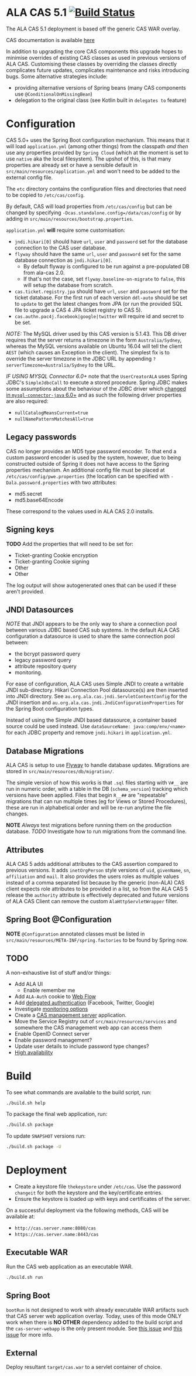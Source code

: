 ALA CAS 5.1 [![Build Status](https://travis-ci.org/AtlasOfLivingAustralia/ala-cas-5.svg?branch=master)](https://travis-ci.org/AtlasOfLivingAustralia/ala-cas-5)
============================

The ALA CAS 5.1 deployment is based off the generic CAS WAR overlay.

CAS documentation is available [here](https://apereo.github.io/cas/5.1.x/index.html)

In addition to upgrading the core CAS components this upgrade hopes to minimise overrides of existing CAS classes as 
used in previous versions of ALA CAS.  Customising these classes by overriding the classes directly complicates future
updates, complicates maintenance and risks introducing bugs.  Some alternative strategies include:
 
 - providing alternative versions of Spring beans (many CAS components use `@ConditionalOnMissingBean`)
 - delegation to the original class (see Kotlin built in `delegates to` feature)

# Configuration

CAS 5.0+ uses the Spring Boot configuration mechanism.  This means that it will load `application.yml` (among other 
things) from the classpath *and then* use any properties provided by `Spring Cloud` (which at the moment is set to use 
`native` aka the local filesystem).  The upshot of this, is that many properties are already set or have a sensible 
default in `src/main/resources/application.yml` and won't need to be added to the external config file.

The `etc` directory contains the configuration files and directories that need to be copied to `/etc/cas/config`.

By default, CAS will load properties from `/etc/cas/config` but can be changed by specifying `-Dcas.standalone.config=/data/cas/config` or by adding in `src/main/resources/bootstrap.properties`.

`application.yml` **will** require some customisation:
 
  - `jndi.hikari[0]` should have `url`, `user` and `password` set for the database connection to the CAS user database.
  - `flyway` should have the same `url`, `user` and `password` set for the same database connection as `jndi.hikari[0]`.
    - By default flyway is configured to be run against a pre-populated DB from ala-cas 2.0.
    - If that's not the case, set `flyway.baseline-on-migrate` to `false`, this will setup the database from scratch.
  - `cas.ticket.registry.jpa` should have `url`, `user` and `password` set for the ticket database.  For the first run 
    of each version `ddl-auto` should be set to `update` to get the latest changes from JPA (or run the provided SQL file to upgrade a CAS 4 JPA ticket registry to CAS 5).
  - `cas.authn.pac4j.facebook|google|twitter` will require id and secret to be set.

*NOTE:* The MySQL driver used by this CAS version is 5.1.43.  This DB driver requires that the server returns a timezone
in the form `Australia/Sydney`, whereas the MySQL versions available on Ubuntu 16.04 will tell the client `AEST` (which
causes an Exception in the client).  The simplest fix is to override the server timezone in the JDBC URL by appending 
`?serverTimezone=Australia/Sydney` to the URL.

*IF USING MYSQL Connector 6.0+* note that the `UserCreatorALA` uses Spring JDBC's `SimpleJdbcCall` to execute a stored procedure.
Spring JDBC makes some assumptions about the behaviour of the JDBC driver which [changed in `mysql-connector-java` 6.0+](https://dev.mysql.com/doc/connector-j/8.0/en/connector-j-properties-changed.html)
and as such the following driver properties are also required:
 - `nullCatalogMeansCurrent=true`
 - `nullNamePatternMatchesAll=true`

## Legacy passwords

CAS no longer provides an MD5 type password encoder.  To that end a custom password encoder is used by the system, 
however, due to being constructed outside of Spring it does not have access to the Spring properties
mechanism.  An additional config file must be placed at `/etc/cas/config/pwe.properties` (the location can be specified with `-Dala.password.properties` with two attributes:

  - md5.secret
  - md5.base64Encode
  
These correspond to the values used in ALA CAS 2.0 installs.

## Signing keys

**TODO** Add the properties that will need to be set for:

 - Ticket-granting Cookie encryption
 - Ticket-granting Cookie signing
 - Other
 - Other
 
The log output will show autogenerated ones that can be used if these aren't provided.

## JNDI Datasources

*NOTE* that JNDI appears to be the only way to share a connection pool between various JDBC based CAS sub systems.  In 
the default ALA CAS configuration a datasource is used to share the same connection pool between:
 
 - the bcrypt password query
 - legacy password query
 - attribute repository query
 - monitoring.

For ease of configuration, ALA CAS uses Simple JNDI to create a writable JNDI sub-directory.  Hikari Connection Pool 
datasource(s) are then inserted into JNDI directory.  See `au.org.ala.cas.jndi.ServletContextConfig` for the JNDI insertion and 
`au.org.ala.cas.jndi.JndiConfigurationProperties` for the Spring Boot configuration types.

Instead of using the Simple JNDI based datasource, a container based source could be used instead.  Use 
`dataSourceName: java:comp/env/<name>` for each JDBC property and remove `jndi.hikari` in `application.yml`.

## Database Migrations

ALA CAS is setup to use [Flyway](https://flywaydb.org/) to handle database updates.  Migrations are stored in 
`src/main/resources/db/migration/`.

The simple version of how this works is that `.sql` files starting with `V#__` are run in numeric order, 
with a table in the DB (`schema_version`) tracking which versions have been applied.  Files that begin `R__##` are 
"repeatable" migrations that can run multiple times (eg for Views or Stored Procedures), these are run in alphabetical 
order and will be re-run anytime the file changes.

**NOTE** *Always* test migrations before running them on the production database.  *TODO* Investigate how to run 
migrations from the command line.

## Attributes

ALA CAS 5 adds additional attributes to the CAS assertion compared to previous versions.  It adds `inetOrgPerson` style 
versions of `uid`, `givenName`, `sn`, `affiliation` and `mail`.  It also provides the users roles as multiple values 
instead of a comma separated list because by the generic (non-ALA) CAS client expects role attributes to be provided in
a list, so from the ALA CAS 5 release the `authority` attribute is effectively deprecated and future versions of ALA CAS 
Client can remove the custom `AlaHttpServletWrapper` filter. 

## Spring Boot @Configuration

**NOTE** `@Configuration` annotated classes must be listed in `src/main/resources/META-INF/spring.factories` to be found by
Spring now.

## TODO

A non-exhaustive list of stuff and/or things:

 - Add ALA UI
    - Enable remember me
 - Add `ALA-Auth` cookie to [Web Flow](https://apereo.github.io/cas/5.1.x/installation/Webflow-Customization.html)
 - Add [delegated authentication](https://apereo.github.io/cas/5.1.x/integration/Delegate-Authentication.html) (Facebook, Twitter, Google)
 - Investigate [monitoring options](https://apereo.github.io/cas/5.1.x/installation/Monitoring-Statistics.html)
 - Create a [CAS management server](https://github.com/apereo/cas-services-management-overlay) application.
 - Move the Service Registry out of `src/main/resources/services` and somewhere the CAS management web app can access them
 - Enable OpenID Connect server
 - Enable password management?
 - Update user details to include password type changes?
 - [High availability](https://apereo.github.io/cas/5.1.x/planning/High-Availability-Guide.html)

# Build

To see what commands are available to the build script, run:

```bash
./build.sh help
```

To package the final web application, run:

```bash
./build.sh package
```

To update `SNAPSHOT` versions run:

```bash
./build.sh package -U
```

# Deployment

- Create a keystore file `thekeystore` under `/etc/cas`. Use the password `changeit` for both the keystore and the key/certificate entries.
- Ensure the keystore is loaded up with keys and certificates of the server.

On a successful deployment via the following methods, CAS will be available at:

* `http://cas.server.name:8080/cas`
* `https://cas.server.name:8443/cas`

## Executable WAR

Run the CAS web application as an executable WAR.

```bash
./build.sh run
```

## Spring Boot

`bootRun` is not designed to work with already executable WAR artifacts such that CAS server web application overlay. Today, uses of this mode ONLY work when there is **NO OTHER** dependency added to the build script and the `cas-server-webapp` is the only present module. See [this issue](https://github.com/apereo/cas/issues/2334) and [this issue](https://github.com/spring-projects/spring-boot/issues/8320) for more info.

## External

Deploy resultant `target/cas.war`  to a servlet container of choice.

